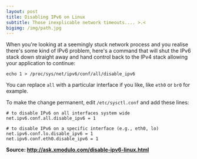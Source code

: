 ```yaml
---
layout: post
title: Disabling IPv6 on Linux
subtitle: Those inexplicable network timeouts.... >.<
bigimg: /img/path.jpg
---
```


When you're looking at a seemingly stuck network process and you realise
there's some kind of IPv6 problem, here's a command that will shut the IPv6
stack down straight away and hand control back to the IPv4 stack allowing 
your application to continue: 

```
echo 1 > /proc/sys/net/ipv6/conf/all/disable_ipv6 

```
You can replace `all` with a particular interface if you like, like `eth0`
or `br0` for example.

To make the change permanent, edit `/etc/sysctl.conf` and add these lines:

```
# to disable IPv6 on all interfaces system wide
net.ipv6.conf.all.disable_ipv6 = 1

# to disable IPv6 on a specific interface (e.g., eth0, lo)
net.ipv6.conf.lo.disable_ipv6 = 1
net.ipv6.conf.eth0.disable_ipv6 = 1
```




__Source: http://ask.xmodulo.com/disable-ipv6-linux.html__

